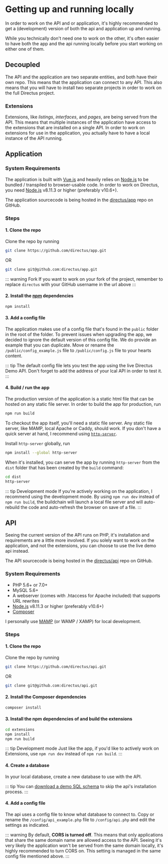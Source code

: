 # Getting up and running locally

In order to work on the API and or application, it's highly recommended to get a (development) version of both the api and application up and running.

While you technically don't need one to work on the other, it's often easier to have both the app and the api running locally before you start working on either one of them.

## Decoupled

The API and the application are two separate entities, and both have their own repo. This means that the application can connect to any API. This also means that you will have to install two separate projects in order to work on the full Directus project.

### Extensions

Extensions, like _listings_, _interfaces_, and _pages_, are being served from the API. This means that multiple instances of the application have access to the extensions that are installed on a single API. In order to work on extensions for use in the application, you actually have to have a local instance of the API running.

## Application

### System Requirements

The application is built with [Vue.js](https://vuejs.org) and heavily relies on [Node.js](https://nodejs.org) to be bundled / transpiled to browser-usable code. In order to work on Directus, you need [Node.js](https://nodejs.org) v8.11.3 or higher (preferably v10.6+).

The application sourcecode is being hosted in the [directus/app](https://github.com/directus/app) repo on GitHub. 

### Steps

#### 1. Clone the repo

Clone the repo by running

```bash
git clone https://github.com/directus/app.git
```

OR

```bash
git clone git@github.com:directus/app.git
```

::: warning Fork
If you want to work on your fork of the project, remember to replace `directus` with your GitHub username in the url above
:::

#### 2. Install the [npm](https://npmjs.com) dependencies

```bash
npm install
```

#### 3. Add a config file

The application makes use of a config file that's found in the `public` folder in the root of the folder. To prevent issues when upgrading the app, we decided to ignore the default version of this config file. We do provide an example that you can duplicate. Move or rename the `/public/config_example.js` file to `/public/config.js` file to your hearts content.

::: tip
The default config file lets you test the app using the live Directus Demo API. Don't forget to add the address of your lcal API in order to test it.
:::

#### 4. Build / run the app

The production version of the application is a static html file that can be hosted on any static file server. In order to build the app for production, run 

```bash
npm run build
```

To checkout the app itself, you'll need a static file server. Any static file server, like MAMP, local Apache or Caddy, should work. If you don't have a quick server at hand, I recommend using [`http-server`](https://www.npmjs.com/package/http-server).

Install `http-server` globally, run

```bash
npm install --global http-server
```

When it's installed, you can serve the app by running `http-server` from the `dist` folder that has been created by the `build` command:

```bash
cd dist
http-server
```

::: tip Development mode
If you're actively working on the application, I recommend using the development mode. By using `npm run dev` instead of `npm run build`, the buildchain will launch a local file server and will auto-rebuild the code and auto-refresh the browser on save of a file.
:::

## API

Seeing the current version of the API runs on PHP, it's installation and requirements are a little more involved. If you solely want to work on the application, and not the extensions, you can choose to use the live demo api instead.

The API sourcecode is being hosted in the [directus/api](https://github.com/directus/api) repo on GitHub. 

### System Requirements

* PHP 5.6+ or 7.0+
* MySQL 5.6+
* A webserver (comes with .htaccess for Apache included) that supports URL rewrites
* [Node.js](https://nodejs.org) v8.11.3 or higher (preferably v10.6+)
* [Composer](https://getcomposer.org/)

I personally use [MAMP](https://www.mamp.info/en/) (or WAMP / XAMP) for local development.

### Steps

#### 1. Clone the repo

Clone the repo by running

```bash
git clone https://github.com/directus/api.git
```

OR

```bash
git clone git@github.com:directus/api.git
```

#### 2. Install the Composer dependencies

```bash
composer install
```

#### 3. Install the npm dependencies of and build the extensions

```bash
cd extensions
npm install
npm run build
```

::: tip Development mode
Just like the app, if you'd like to actively work on Extensions, use `npm run dev` instead of `npm run build`.
:::

#### 4. Create a database

In your local database, create a new database to use with the API.

::: tip
You can [download a demo SQL schema](https://sql.directus.app/demo.sql) to skip the api's installation process.
:::

#### 4. Add a config file

The api uses a config file to know what database to connect to. Copy or rename the `/config/api_example.php` file to `/config/api.php` and edit the settings as indicated.

::: warning
By default, **CORS is turned off**. This means that only applications that share the same domain name are allowed access to the API. Seeing it's very likely the application won't be served from the same domain locally, it's highly recommended to turn CORS on. This setting is managed in the same config file mentioned above.
:::
